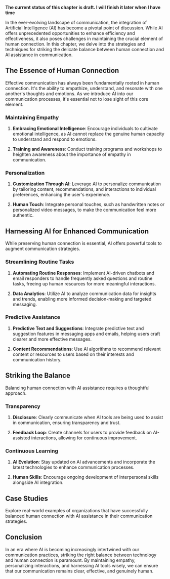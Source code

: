 **The current status of this chapter is draft. I will finish it later when I have time**

In the ever-evolving landscape of communication, the integration of Artificial Intelligence (AI) has become a pivotal point of discussion. While AI offers unprecedented opportunities to enhance efficiency and effectiveness, it also poses challenges in maintaining the crucial element of human connection. In this chapter, we delve into the strategies and techniques for striking the delicate balance between human connection and AI assistance in communication.

The Essence of Human Connection
-------------------------------

Effective communication has always been fundamentally rooted in human connection. It's the ability to empathize, understand, and resonate with one another's thoughts and emotions. As we introduce AI into our communication processes, it's essential not to lose sight of this core element.

### Maintaining Empathy

1. **Embracing Emotional Intelligence**: Encourage individuals to cultivate emotional intelligence, as AI cannot replace the genuine human capacity to understand and respond to emotions.

2. **Training and Awareness**: Conduct training programs and workshops to heighten awareness about the importance of empathy in communication.

### Personalization

1. **Customization Through AI**: Leverage AI to personalize communication by tailoring content, recommendations, and interactions to individual preferences, enhancing the user's experience.

2. **Human Touch**: Integrate personal touches, such as handwritten notes or personalized video messages, to make the communication feel more authentic.

Harnessing AI for Enhanced Communication
----------------------------------------

While preserving human connection is essential, AI offers powerful tools to augment communication strategies.

### Streamlining Routine Tasks

1. **Automating Routine Responses**: Implement AI-driven chatbots and email responders to handle frequently asked questions and routine tasks, freeing up human resources for more meaningful interactions.

2. **Data Analytics**: Utilize AI to analyze communication data for insights and trends, enabling more informed decision-making and targeted messaging.

### Predictive Assistance

1. **Predictive Text and Suggestions**: Integrate predictive text and suggestion features in messaging apps and emails, helping users craft clearer and more effective messages.

2. **Content Recommendations**: Use AI algorithms to recommend relevant content or resources to users based on their interests and communication history.

Striking the Balance
--------------------

Balancing human connection with AI assistance requires a thoughtful approach.

### Transparency

1. **Disclosure**: Clearly communicate when AI tools are being used to assist in communication, ensuring transparency and trust.

2. **Feedback Loop**: Create channels for users to provide feedback on AI-assisted interactions, allowing for continuous improvement.

### Continuous Learning

1. **AI Evolution**: Stay updated on AI advancements and incorporate the latest technologies to enhance communication processes.

2. **Human Skills**: Encourage ongoing development of interpersonal skills alongside AI integration.

Case Studies
------------

Explore real-world examples of organizations that have successfully balanced human connection with AI assistance in their communication strategies.

Conclusion
----------

In an era where AI is becoming increasingly intertwined with our communication practices, striking the right balance between technology and human connection is paramount. By maintaining empathy, personalizing interactions, and harnessing AI tools wisely, we can ensure that our communication remains clear, effective, and genuinely human.
